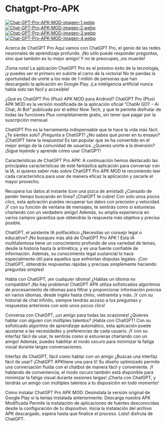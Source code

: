 # Chatgpt-Pro-APK
[![Chat-GPT-Pro-APK-MOD-imagen-1.webp](https://i.postimg.cc/DyjyZ1k9/Chat-GPT-Pro-APK-MOD-imagen-1.webp)](https://postimg.cc/MvB83MG5)
[![Chat-GPT-Pro-APK-MOD-imagen-2.webp](https://i.postimg.cc/bvbz3MDP/Chat-GPT-Pro-APK-MOD-imagen-2.webp)](https://postimg.cc/SXSFKgf1)
[![Chat-GPT-Pro-APK-MOD-imagen-3.webp](https://i.postimg.cc/zXc855T5/Chat-GPT-Pro-APK-MOD-imagen-3.webp)](https://postimg.cc/zVK9SsdP)
[![Chat-GPT-Pro-APK-MOD-imagen-4.webp](https://i.postimg.cc/zvfYZPBV/Chat-GPT-Pro-APK-MOD-imagen-4.webp)](https://postimg.cc/cgPbfhfS)

Acerca de ChatGPT Pro
Aquí vamos con ChatGPT Pro, el genio de las redes neuronales de aprendizaje profundo. ¡No sólo puede responder preguntas, sino que también es tu mejor amigo! Y no te preocupes, ¡no muerde!

¡Toma nota! La aplicación ChatGPT Pro es el próximo éxito de la tecnología, ¡y puedes ser el primero en subirte al carro de la victoria! No te pierdas la oportunidad de unirte a los más de 1 millón de personas que han descargado la aplicación en Google Play. ¡La inteligencia artificial nunca había sido tan fácil y accesible!

¿Qué es ChatGPT Pro (Plus) APK MOD para Android?
ChatGPT Pro (Plus) APK MOD es la versión modificada de la aplicación oficial “ChatAi GDT – Ai Chat, Ai Bot” publicada por el editor Now Tech, y que te permite disfrutar de todas las funciones Plus completamente gratis, sin tener que pagar por la suscripción mensual.

ChatGPT Pro es la herramienta indispensable que te hace la vida más fácil. ¿Te sientes solo? ¡Pregunta a ChatGPT! ¿No sabes qué poner en tu ensayo? ¡ChatGPT tiene la respuesta! Es tan popular que se ha convertido en el mejor amigo de la comunidad de usuarios. ¿Quieres unirte a la diversión? ¡Sigue leyendo y aprende cómo usar ChatGPT!

Características de ChatGPT Pro APK:
A continuación hemos destacado las principales características de este fantástica aplicación para conversar con la IA, si quieres saber más sobre ChatGPT Pro APK MOD te recomiendo leer cada característica para usar de manera eficaz la aplicación y sacarle el mayor provecho.

Recupera tus datos al instante (con una pizca de amistad)
¿Cansado de perder tiempo buscando en línea? ¡ChatGPT te cubre! Con solo unos pocos clics, esta aplicación puedes recuperar tus datos con precisión y velocidad. ¡Y con su función de ventana de mensajes, te sentirás como si estuvieras charlando con un verdadero amigo! Además, su amplia experiencia en varios campos garantiza que obtendrás la respuesta más objetiva y precisa posible.

ChatGPT, el asistente IA polifacético
¿Necesitas un consejo legal o educativo? ¡No busques más allá de ChatGPT Pro APK ! Esta IA multitalentosa tiene un conocimiento profundo de una variedad de temas, desde la historia hasta la aritmética, y es una fuente confiable de información. Además, su conocimiento legal sustancial lo hace especialmente útil para aquellos que enfrentan disputas legales. ¡Con ChatGPT, obtendrás respuestas rápidas y precisas simplemente haciendo preguntas simples!

Habla con ChatGPT, ¡en cualquier idioma!
¿Hablas un idioma no compatible? ¡No hay problema! ChatGPT APK utiliza sofisticados algoritmos de procesamiento de idiomas para filtrar y proporcionar información precisa en varios idiomas, desde inglés hasta chino, vietnamita y más. ¡Y con su historial de chat infinito, siempre tendrás acceso a tus preguntas y respuestas anteriores con solo unos pocos clics!

Conversa con ChatGPT, ¡un amigo para todas las ocasiones!
¿Quieres hablar con alguien con múltiples talentos? ¡Habla con ChatGPT! Con su sofisticado algoritmo de aprendizaje automático, esta aplicación puede ajustarse a las necesidades y preferencias de cada usuario. ¡Y con su interfaz fácil de usar, te sentirás como si estuvieras charlando con un amigo! Además, puedes habilitar el modo oscuro para minimizar la fatiga visual durante largas conversaciones.

Interfaz de ChatGPT, fácil como hablar con un amigo
¿Buscas una interfaz fácil de usar? ¡ChatGPT APKtiene una para ti! Su diseño optimizado permite una conversación fluida con el chatbot de manera fácil y conveniente. ¡Y hablando de conveniencia, el modo oscuro también está disponible para minimizar la fatiga visual durante sesiones largas! ¡Charla con ChatGPT, y tendrás un amigo con múltiples talentos a tu disposición en todo momento!

Cómo instalar ChatGPT Pro APK MOD:
Desinstala la versión original de Google Play si la tenías instalada anteriormente.
Descarga nuestra APK Modificada
Permite la instalación de aplicaciones de fuentes desconocidas desde la configuración de tu dispositivo.
Inicia la instalación del archivo APK descargado, espera hasta que finalice el proceso.
Listo! disfruta de ChatGPT.
